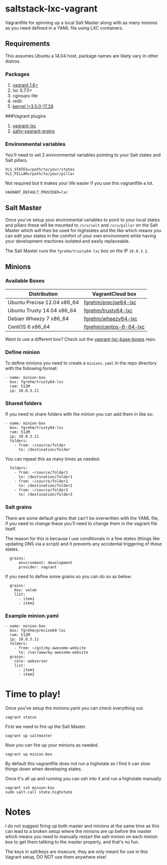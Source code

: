# saltstack-lxc-vagrant
Vagrantfile for spinning up a local Salt Master along with as many minions as
you need defined in a YAML file using LXC containers.

## Requirements

This assumes Ubuntu a 14.04 host, package names are likely vary in other distros.

### Packages

1. [vagrant 1.6+](http://www.vagrantup.com/downloads.html)
2. lxc 0.7.5+
3. cgroups-lite
4. redir
5. [kernel !=3.5.0-17.28](https://github.com/fgrehm/vagrant-lxc/wiki/Troubleshooting#im-unable-to-restart-containers)

###Vagrant plugins

1. [vagrant-lxc](https://github.com/fgrehm/vagrant-lxc)
2. [salty-vagrant-grains](https://github.com/ahmadsherif/salty-vagrant-grains)

### Environmental variables

You'll need to set 2 environmental variables pointing to your Salt states and
Salt pillars.

    VLS_STATES=/path/to/your/states
    VLS_PILLAR=/path/to/your/pillar

Not required but it makes your life easier if you use this vagrantfile a lot.

    VAGRANT_DEFAULT_PROVIDER=lxc

## Salt Master

Once you've setup your enviromental variables to point to your local states and
pillars these will be mounted to `/srv/salt` and `/srv/pillar` on the Salt
Master which will then be used for highstates and the like which means you can
edit your states in the comfort of your own environment while having your
development machines isolated and easily replaceable.

The Salt Master runs the `fgrehm/trusty64-lxc` box on the IP `10.0.3.2`.

## Minions

### Available Boxes

| Distribution | VagrantCloud box |
| ------------ | ---------------- |
| Ubuntu Precise 12.04 x86_64 | [fgrehm/precise64-lxc](https://vagrantcloud.com/fgrehm/precise64-lxc) |
| Ubuntu Trusty 14.04 x86_64 | [fgrehm/trusty64-lxc](https://vagrantcloud.com/fgrehm/trusty64-lxc) |
| Debian Wheezy 7 x86_64 | [fgrehm/wheezy64-lxc](https://vagrantcloud.com/fgrehm/wheezy64-lxc) |
| CentOS 6 x86_64 | [fgrehm/centos-6-64-lxc](https://vagrantcloud.com/fgrehm/centos-6-64-lxc) |

Want to use a different box? Check out the [vagrant-lxc-base-boxes](https://github.com/fgrehm/vagrant-lxc-base-boxes) repo.

### Define minion
To define minions you need to create a `minions.yaml` in the repo directory
with the following format:

    - name: minion-box
      box: fgrehm/trusty64-lxc
      ram: 512M
      ip: 10.0.3.11

### Shared folders
If you need to share folders with the minion you can add them in like so:

    - name: minion-box
      box: fgrehm/trusty64-lxc
      ram: 512M
      ip: 10.0.3.11
      folders:
        - from: ~/source/folder
          to: /destination/folder

You can repeat this as many times as needed:

      folders:
        - from: ~/source/folder1
          to: /destination/folder1
        - from: ~/source/folder2
          to: /destination/folder2
        - from: ~/source/folder3
          to: /destination/folder3

### Salt grains
There are some default grains that can't be overwritten with the YAML file, if
you need to change these you'll need to change them in the vagrant file itself.

The reason for this is because I use conditionals in a few states (things like
updating DNS via a script) and it prevents any accidental triggering of these
states.

      grains:
          environment: development
          provider: vagrant

If you need to define some grains so you can do so as below:

      grains:
        key: value
        list:
          - item1
          - item2

### Example minion.yaml

    - name: minion-box
      box: fgrehm/precise64-lxc
      ram: 512M
      ip: 10.0.3.11
      folders:
        - from: ~/git/my-awesome-website
          to: /var/www/my-awesome-website
      grains:
        role: webserver
        list:
          - item1
          - item2

# Time to play!
Once you've setup the minions.yaml you can check everything out.

````vagrant status````

First we need to fire up the Salt Master.

````vagrant up saltmaster````

Now you can fire up your minions as needed.

````vagrant up minion-box````

By default this vagrantfile does not run a highstate as I find it can slow
things down when developing states.

Once it's all up and running you can ssh into it and run a highstate manually

````vagrant ssh minion-box````  
````sudo salt-call state.highstate````

# Notes

I do not suggest firing up both master and minions at the same time as this can
lead to a broken setup where the minions are up before the master which means
you need to manually restart the salt-minion on each minion box to get them
taliking to the master properly, and that's no fun.

The keys in salt/keys are insecure, they are only meant for use in this Vagrant
setup, DO NOT use them anywhere else!
